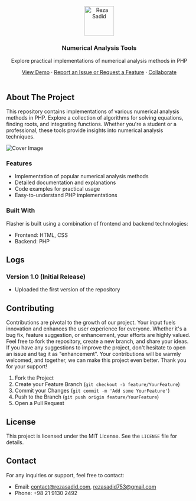 <div align="center">
    <a href="https://github.com/rezasadid753/numerical-analysis-tools"><img src="https://rezasadid.com/files/data/rezasadid-white-rounded.svg" alt="Reza Sadid" width="80" height="80"></a>
    <h3 align="center">Numerical Analysis Tools</h3>
    <p align="center">
        Explore practical implementations of numerical analysis methods in PHP
    </p>
    <a href="https://rsdn.ir/g-nas">View Demo</a>
    ·
    <a href="https://github.com/rezasadid753/numerical-analysis-tools/issues">Report an Issue or Request a Feature</a>
    ·
    <a href="https://github.com/rezasadid753/numerical-analysis-tools/pulls">Collaborate</a>
</div>

<br>

## About The Project

This repository contains implementations of various numerical analysis methods in PHP. Explore a collection of algorithms for solving equations, finding roots, and integrating functions. Whether you're a student or a professional, these tools provide insights into numerical analysis techniques.

![Cover Image](https://rezasadid.com/projects/numericalanalysis/cover.jpg)

### Features

* Implementation of popular numerical analysis methods
* Detailed documentation and explanations
* Code examples for practical usage
* Easy-to-understand PHP implementations

### Built With

Flasher is built using a combination of frontend and backend technologies:

* Frontend: HTML, CSS
* Backend: PHP

## Logs

### Version 1.0 (Initial Release)

* Uploaded the first version of the repository

## Contributing

Contributions are pivotal to the growth of our project. Your input fuels innovation and enhances the user experience for everyone. Whether it's a bug fix, feature suggestion, or enhancement, your efforts are highly valued. Feel free to fork the repository, create a new branch, and share your ideas. If you have any suggestions to improve the project, don't hesitate to open an issue and tag it as "enhancement". Your contributions will be warmly welcomed, and together, we can make this project even better. Thank you for your support!

1. Fork the Project
2. Create your Feature Branch (`git checkout -b feature/YourFeature`)
3. Commit your Changes (`git commit -m 'Add some YourFeature'`)
4. Push to the Branch (`git push origin feature/YourFeature`)
5. Open a Pull Request


## License

This project is licensed under the MIT License. See the `LICENSE` file for details.


## Contact

For any inquiries or support, feel free to contact:
* Email: contact@rezasadid.com, rezasadid753@gmail.com
* Phone: +98 21 9130 2492